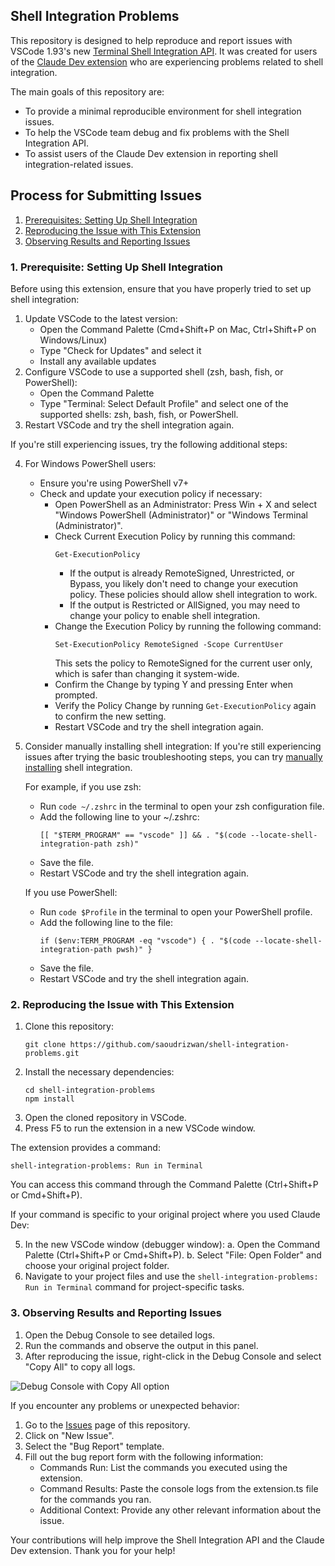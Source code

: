 ## Shell Integration Problems

This repository is designed to help reproduce and report issues with VSCode 1.93's new [Terminal Shell Integration API](https://code.visualstudio.com/updates/v1_93#_terminal-shell-integration-api). It was created for users of the [Claude Dev extension](https://github.com/saoudrizwan/claude-dev) who are experiencing problems related to shell integration.

The main goals of this repository are:

-   To provide a minimal reproducible environment for shell integration issues.
-   To help the VSCode team debug and fix problems with the Shell Integration API.
-   To assist users of the Claude Dev extension in reporting shell integration-related issues.

## Process for Submitting Issues

1. [Prerequisites: Setting Up Shell Integration](#1-prerequisites-setting-up-shell-integration)
2. [Reproducing the Issue with This Extension](#2-reproducing-the-issue-with-this-extension)
3. [Observing Results and Reporting Issues](#3-observing-results-and-reporting-issues)

### 1. Prerequisite: Setting Up Shell Integration

Before using this extension, ensure that you have properly tried to set up shell integration:

1. Update VSCode to the latest version:
    - Open the Command Palette (Cmd+Shift+P on Mac, Ctrl+Shift+P on Windows/Linux)
    - Type "Check for Updates" and select it
    - Install any available updates
2. Configure VSCode to use a supported shell (zsh, bash, fish, or PowerShell):
    - Open the Command Palette
    - Type "Terminal: Select Default Profile" and select one of the supported shells: zsh, bash, fish, or PowerShell.
3. Restart VSCode and try the shell integration again.

If you're still experiencing issues, try the following additional steps:

4. For Windows PowerShell users:
    - Ensure you're using PowerShell v7+
    - Check and update your execution policy if necessary:
        - Open PowerShell as an Administrator: Press Win + X and select "Windows PowerShell (Administrator)" or "Windows Terminal (Administrator)".
        - Check Current Execution Policy by running this command:
            ```
            Get-ExecutionPolicy
            ```
            - If the output is already RemoteSigned, Unrestricted, or Bypass, you likely don't need to change your execution policy. These policies should allow shell integration to work.
            - If the output is Restricted or AllSigned, you may need to change your policy to enable shell integration.
        - Change the Execution Policy by running the following command:
            ```
            Set-ExecutionPolicy RemoteSigned -Scope CurrentUser
            ```
            This sets the policy to RemoteSigned for the current user only, which is safer than changing it system-wide.
        - Confirm the Change by typing Y and pressing Enter when prompted.
        - Verify the Policy Change by running `Get-ExecutionPolicy` again to confirm the new setting.
        - Restart VSCode and try the shell integration again.
5. Consider manually installing shell integration:
   If you're still experiencing issues after trying the basic troubleshooting steps, you can try [manually installing](https://code.visualstudio.com/docs/terminal/shell-integration#_manual-installation) shell integration.

    For example, if you use zsh:

    - Run `code ~/.zshrc` in the terminal to open your zsh configuration file.
    - Add the following line to your ~/.zshrc:
        ```
        [[ "$TERM_PROGRAM" == "vscode" ]] && . "$(code --locate-shell-integration-path zsh)"
        ```
    - Save the file.
    - Restart VSCode and try the shell integration again.

    If you use PowerShell:

    - Run `code $Profile` in the terminal to open your PowerShell profile.
    - Add the following line to the file:
        ```
        if ($env:TERM_PROGRAM -eq "vscode") { . "$(code --locate-shell-integration-path pwsh)" }
        ```
    - Save the file.
    - Restart VSCode and try the shell integration again.

### 2. Reproducing the Issue with This Extension

1. Clone this repository:
    ```
    git clone https://github.com/saoudrizwan/shell-integration-problems.git
    ```
2. Install the necessary dependencies:
    ```
    cd shell-integration-problems
    npm install
    ```
3. Open the cloned repository in VSCode.
4. Press F5 to run the extension in a new VSCode window.

The extension provides a command:

`shell-integration-problems: Run in Terminal`

You can access this command through the Command Palette (Ctrl+Shift+P or Cmd+Shift+P).

If your command is specific to your original project where you used Claude Dev:

5. In the new VSCode window (debugger window):
   a. Open the Command Palette (Ctrl+Shift+P or Cmd+Shift+P).
   b. Select "File: Open Folder" and choose your original project folder.
6. Navigate to your project files and use the `shell-integration-problems: Run in Terminal` command for project-specific tasks.

### 3. Observing Results and Reporting Issues

1. Open the Debug Console to see detailed logs.
2. Run the commands and observe the output in this panel.
3. After reproducing the issue, right-click in the Debug Console and select "Copy All" to copy all logs.

![Debug Console with Copy All option]()

If you encounter any problems or unexpected behavior:

1. Go to the [Issues](https://github.com/saoudrizwan/shell-integration-problems/issues) page of this repository.
2. Click on "New Issue".
3. Select the "Bug Report" template.
4. Fill out the bug report form with the following information:
    - Commands Run: List the commands you executed using the extension.
    - Command Results: Paste the console logs from the extension.ts file for the commands you ran.
    - Additional Context: Provide any other relevant information about the issue.

Your contributions will help improve the Shell Integration API and the Claude Dev extension. Thank you for your help!
